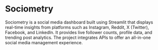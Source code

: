 # Sociometry
Sociometry is a social media dashboard built using Streamlit that displays real-time insights from platforms such as Instagram, Reddit, X (Twitter), Facebook, and LinkedIn. It provides live follower counts, profile data, and trending post analytics. The project integrates APIs to offer an all-in-one social media management experience.

